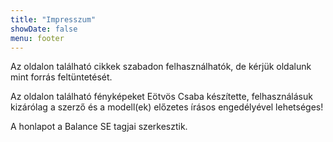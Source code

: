 ```yaml
---
title: "Impresszum"
showDate: false
menu: footer
---
```


Az oldalon található cikkek szabadon felhasználhatók, de kérjük oldalunk mint forrás feltüntetését.

Az oldalon található fényképeket Eötvös Csaba készítette, felhasználásuk kizárólag a szerző és a modell(ek) előzetes írásos engedélyével lehetséges!

A honlapot a Balance SE tagjai szerkesztik.
